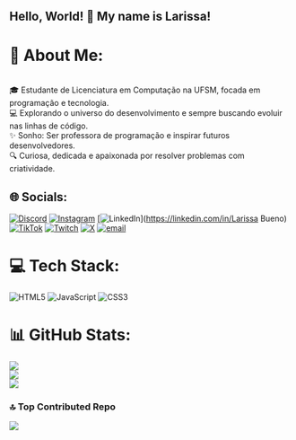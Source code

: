 ## Hello, World! 👋 My name is Larissa!
# 💫 About Me:
<br>🎓 Estudante de Licenciatura em Computação na UFSM, focada em programação e tecnologia.  <br>💻 Explorando o universo do desenvolvimento e sempre buscando evoluir nas linhas de código.  <br>✨ Sonho: Ser professora de programação e inspirar futuros desenvolvedores.  <br>🔍 Curiosa, dedicada e apaixonada por resolver problemas com criatividade.  <br>


## 🌐 Socials:
[![Discord](https://img.shields.io/badge/Discord-%237289DA.svg?logo=discord&logoColor=white)](https://discord.gg/https://discord.gg/FJjMm8vr) [![Instagram](https://img.shields.io/badge/Instagram-%23E4405F.svg?logo=Instagram&logoColor=white)](https://instagram.com/larissagsb) [![LinkedIn](https://img.shields.io/badge/LinkedIn-%230077B5.svg?logo=linkedin&logoColor=white)](https://linkedin.com/in/Larissa Bueno) [![TikTok](https://img.shields.io/badge/TikTok-%23000000.svg?logo=TikTok&logoColor=white)](https://tiktok.com/@lari.bueno_) [![Twitch](https://img.shields.io/badge/Twitch-%239146FF.svg?logo=Twitch&logoColor=white)](https://twitch.tv/larissagsb) [![X](https://img.shields.io/badge/X-black.svg?logo=X&logoColor=white)](https://x.com/_larissagsb) [![email](https://img.shields.io/badge/Email-D14836?logo=gmail&logoColor=white)](mailto:larissa.bueno.dev@gmail.com) 

# 💻 Tech Stack:
![HTML5](https://img.shields.io/badge/html5-%23E34F26.svg?style=for-the-badge&logo=html5&logoColor=white) ![JavaScript](https://img.shields.io/badge/javascript-%23323330.svg?style=for-the-badge&logo=javascript&logoColor=%23F7DF1E) ![CSS3](https://img.shields.io/badge/css3-%231572B6.svg?style=for-the-badge&logo=css3&logoColor=white)
# 📊 GitHub Stats:
![](https://github-readme-stats.vercel.app/api?username=lariBdev&theme=jolly&hide_border=false&include_all_commits=false&count_private=true)<br/>
![](https://nirzak-streak-stats.vercel.app/?user=lariBdev&theme=jolly&hide_border=false)<br/>
![](https://github-readme-stats.vercel.app/api/top-langs/?username=lariBdev&theme=jolly&hide_border=false&include_all_commits=false&count_private=true&layout=compact)

### 🔝 Top Contributed Repo
![](https://github-contributor-stats.vercel.app/api?username=lariBdev&limit=5&theme=dark&combine_all_yearly_contributions=true)

<!-- Proudly created with GPRM ( https://gprm.itsvg.in ) -->

